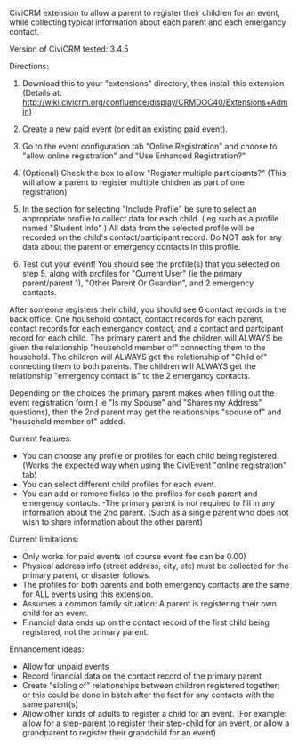 CiviCRM extension to allow a parent to register their children for an event, while collecting typical information about each parent and each emergancy contact.

Version of CiviCRM tested: 3.4.5

Directions:

1) Download this to your "extensions" directory, then install this extension (Details at: http://wiki.civicrm.org/confluence/display/CRMDOC40/Extensions+Admin)

2) Create a new paid event (or edit an existing paid event).

3) Go to the event configuration tab "Online Registration" and choose to "allow online registration" and "Use Enhanced Registration?"

4) (Optional) Check the box to allow "Register multiple participants?" (This will allow a parent to register multiple children as part of one registration)

5) In the section for selecting "Include Profile" be sure to select an appropriate profile to collect data for each child. ( eg such as a profile named "Student Info" ) All data from the selected profile will be recorded on the child's contact/participant record. Do NOT ask for any data about the parent or emergency contacts in this profile.

6) Test out your event! You should see the profile(s) that you selected on step 5, along with profiles for "Current User" (ie the primary parent/parent 1), "Other Parent Or Guardian", and 2 emergency contacts.

After someone registers their child, you should see 6 contact records in the back office: One household contact, contact records for each parent, contact records for each emergancy contact, and a contact and partcipant record for each child. The primary parent and the children will ALWAYS be given the relationship "household member of" connecting them to the household. The children will ALWAYS get the relationship of "Child of" connecting them to both parents. The children will ALWAYS get the relationship "emergency contact is" to the 2 emergancy contacts.

Depending on the choices the primary parent makes when filling out the event registration form ( ie "Is my Spouse" and "Shares my Address" questions), then the 2nd parent may get the relationships "spouse of" and "household member of" added.

Current features:

- You can choose any profile or profiles for each child being registered. (Works the expected way when using the CiviEvent "online registration" tab)
- You can select different child profiles for each event.
- You can add or remove fields to the profiles for each parent and emergency contacts.
-The primary parent is not required to fill in any information about the 2nd parent. (Such as a single parent who does not wish to share information about the other parent)

Current limitations:

- Only works for paid events (of course event fee can be 0.00)
- Physical address info (street address, city, etc) must be collected for the primary parent, or disaster follows.
- The profiles for both parents and both emergency contacts are the same for ALL events using this extension.
- Assumes a common family situation: A parent is registering their own child for an event.
- Financial data ends up on the contact record of the first child being registered, not the primary parent.


Enhancement ideas:

- Allow for unpaid events
- Record financial data on the contact record of the primary parent
- Create "sibling of" relationships between children registered together; or this could be done in batch after the fact for any contacts with the same parent(s)
- Allow other kinds of adults to register a child for an event. (For example: allow for a step-parent to register their step-child for an event, or allow a grandparent to register their grandchild for an event)